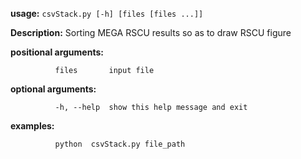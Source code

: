 **usage:** `csvStack.py [-h] [files [files ...]]`

**Description:** Sorting MEGA RSCU results so as to draw RSCU figure

**positional arguments:**

              files       input file

**optional arguments:**

              -h, --help  show this help message and exit

**examples:**

              python  csvStack.py file_path
